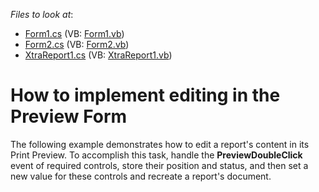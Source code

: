 <!-- default file list -->
*Files to look at*:

* [Form1.cs](./CS/Form1.cs) (VB: [Form1.vb](./VB/Form1.vb))
* [Form2.cs](./CS/Form2.cs) (VB: [Form2.vb](./VB/Form2.vb))
* [XtraReport1.cs](./CS/XtraReport1.cs) (VB: [XtraReport1.vb](./VB/XtraReport1.vb))
<!-- default file list end -->
# How to implement editing in the Preview Form


<p>The following example demonstrates how to edit a report's content in its Print Preview. To accomplish this task, handle the <strong>PreviewDoubleClick</strong> event of required controls, store their position and status, and then set a new value for these controls and recreate a report's document.</p>

<br/>


